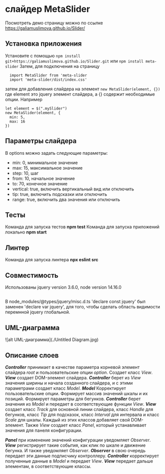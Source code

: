 # слайдер MetaSlider 
Посмотреть демо страницу можно по ссылке https://galiamuslimova.github.io/Slider/

## Установка приложения
Установите с помощью
`npm install git+https://galiamuslimova.github.io/Slider.git`
или
`npm install meta-slider`
Затем, для подключения на страницу 
```
  import MetaSlider from 'meta-slider
  import 'meta-slider/dist/index.css'
```
затем для добавления слайдера на элемент
`new MetaSlider(element, {})`
где element это jquery элемент слайдера, а {} содержит необходимые опции. Например
```
let element = $(".mySlider")
new MetaSlider(element, {
  min: 5,
  max: 16
})
```

## Параметры слайдера
В options можно задать следующие параметры:    
+ min: 0, минимальное значение
+ max: 15, максимальное значение
+ step: 10, шаг
+ from: 10, начальное значение
+ to: 70, конечное значение
+ vertical: true, включить вертикальный вид или отключить
+ tip: true, включить подсказки или отключить
+ range: true, включить два значения или отключить


## Тесты
Команда для запуска тестов **npm test**
Команда для запуска приложений локально **npm start**

## Линтер
Команда для запуска линтера **npx eslint src**

## Совместимость
Использованы jquery version 3.6.0, node version 14.16.0

## 
В node_modules/@types/jquery/misc.d.ts 'declare const jquery' был заменен 'declare var jquery', для того, чтобы сделать область видимости перемнной jquery глобальной.

## UML-диаграмма
![alt UML-диаграмма](./Untitled Diagram.jpg)

## Описание слоев
***Controller*** принимает в качестве параметра корневой элемент слайдера *root* и пользовательские опции *option*. Создает класс *View*.
***View*** создает DOM-элемент слайдера.
***Controller*** берет из *View* значения ширины и начала созданного слайдера, и с этими параметрами создает класс *Model*.
***Model*** Корректирует пользовательские опции. Формирует массив значений шкалы и их позиций. Формирует параметры для бегунков.
***Controller*** берет значения из *Model* и передает в соответствующие функции *View*.
***View*** создает класс *Track* для основной линии слайдера, класс *Handle* для бегунков, класс *Tip* для подсказок, класс *Interval* для интервала и класс *Scale* для шкалы. Каждый из этих классов добавляет свой DOM-элемент. Также *View* создает класс *Panel*, который устанавливает значения для панеля конфигурации.

***Panel*** при изменение значений конфигурации уведомляет *Observer*.
***View*** регистрирует такие события, как клик по шкале и движение бегунка. И также уведомляет *Observer*.
***Observer*** в свою очередь передает эти данные подписчику контроллеру.
***Controller*** корректирует полученные данные в *Model* и передает *View*.
***View*** передает дальше элементам, в соответствующие классы.



  


